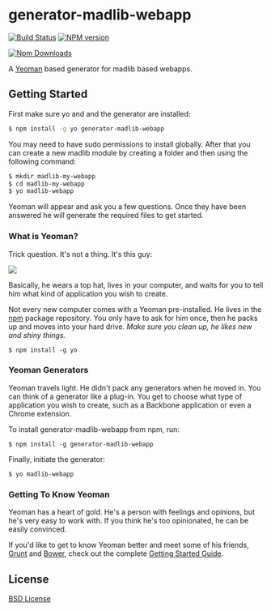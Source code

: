 # generator-madlib-webapp
[![Build Status](https://travis-ci.org/Qwerios/generator-madlib-webapp.svg?branch=master)](https://travis-ci.org/Qwerios/generator-madlib-webapp)  [![NPM version](https://badge.fury.io/js/generator-madlib-webapp.png)](http://badge.fury.io/js/generator-madlib-webapp)

[![Npm Downloads](https://nodei.co/npm/generator-madlib-webapp.png?downloads=true&stars=true)](https://nodei.co/npm/generator-madlib-webapp.png?downloads=true&stars=true)

A [Yeoman](http://yeoman.io) based generator for madlib based webapps.


## Getting Started
First make sure yo and and the generator are installed:
```bash
$ npm install -g yo generator-madlib-webapp
```

You may need to have sudo permissions to install globally.
After that you can create a new madlib module by creating a folder and then using the following command:
```bash
$ mkdir madlib-my-webapp
$ cd madlib-my-webapp
$ yo madlib-webapp
```

Yeoman will appear and ask you a few questions. Once they have been answered he will generate the required files to get started.

### What is Yeoman?

Trick question. It's not a thing. It's this guy:

![](http://i.imgur.com/JHaAlBJ.png)

Basically, he wears a top hat, lives in your computer, and waits for you to tell him what kind of application you wish to create.

Not every new computer comes with a Yeoman pre-installed. He lives in the [npm](https://npmjs.org) package repository. You only have to ask for him once, then he packs up and moves into your hard drive. *Make sure you clean up, he likes new and shiny things.*

```
$ npm install -g yo
```

### Yeoman Generators

Yeoman travels light. He didn't pack any generators when he moved in. You can think of a generator like a plug-in. You get to choose what type of application you wish to create, such as a Backbone application or even a Chrome extension.

To install generator-madlib-webapp from npm, run:

```
$ npm install -g generator-madlib-webapp
```

Finally, initiate the generator:

```
$ yo madlib-webapp
```

### Getting To Know Yeoman

Yeoman has a heart of gold. He's a person with feelings and opinions, but he's very easy to work with. If you think he's too opinionated, he can be easily convinced.

If you'd like to get to know Yeoman better and meet some of his friends, [Grunt](http://gruntjs.com) and [Bower](http://bower.io), check out the complete [Getting Started Guide](https://github.com/yeoman/yeoman/wiki/Getting-Started).


## License

[BSD License](http://en.wikipedia.org/wiki/BSD_License)
